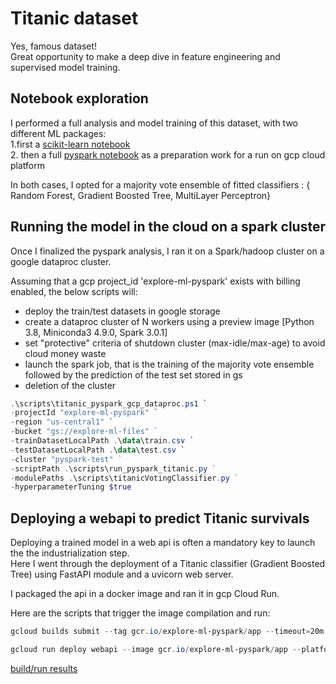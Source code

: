 # Titanic dataset

Yes, famous dataset!  
Great opportunity to make a deep dive in feature engineering and supervised model training.  

## Notebook exploration  

I performed a full analysis and model training of this dataset, with two different ML packages:  
1.first a [scikit-learn notebook](./notebooks/titanic-scikit-learn.ipynb)  
2. then a full [pyspark notebook](./notebooks/titanic-pyspark.ipynb) as a preparation work for a run on gcp cloud platform

In both cases, I opted for a majority vote ensemble of fitted classifiers : { Random Forest, Gradient Boosted Tree, MultiLayer Perceptron}

## Running the model in the cloud on a spark cluster  

Once I finalized the pyspark analysis, I ran it on a Spark/hadoop cluster on a google dataproc cluster.

Assuming that a gcp project_id 'explore-ml-pyspark' exists with billing enabled, the below scripts will:
- deploy the train/test datasets in google storage
- create a dataproc cluster of N workers using a preview image [Python 3.8, Miniconda3 4.9.0, Spark 3.0.1]
- set "protective" criteria of shutdown cluster (max-idle/max-age) to avoid cloud money waste
- launch the spark job, that is the training of the majority vote ensemble followed by the prediction of the test set stored in gs
- deletion of the cluster


```powershell
.\scripts\titanic_pyspark_gcp_dataproc.ps1 `
-projectId "explore-ml-pyspark" `
-region "us-central1" `
-bucket "gs://explore-ml-files" ` 
-trainDatasetLocalPath .\data\train.csv `
-testDatasetLocalPath .\data\test.csv `
-cluster "pyspark-test" ` 
-scriptPath .\scripts\run_pyspark_titanic.py ` 
-modulePaths .\scripts\titanicVotingClassifier.py ` 
-hyperparameterTuning $true 
``` 

## Deploying a webapi to predict Titanic survivals

Deploying a trained model in a web api is often a mandatory key to launch the the industrialization step.  
Here I went through the deployment of a Titanic classifier (Gradient Boosted Tree) using FastAPI module and a uvicorn web server.   

I packaged the api in a docker image and ran it in gcp Cloud Run. 

Here are the scripts that trigger the image compilation and run:

```powershell
gcloud builds submit --tag gcr.io/explore-ml-pyspark/app --timeout=20m

gcloud run deploy webapi --image gcr.io/explore-ml-pyspark/app --platform managed --region us-central1 --allow-unauthenticated
``` 

[build/run results](./webapi/img/gcloud_image_build_run.PNG)


